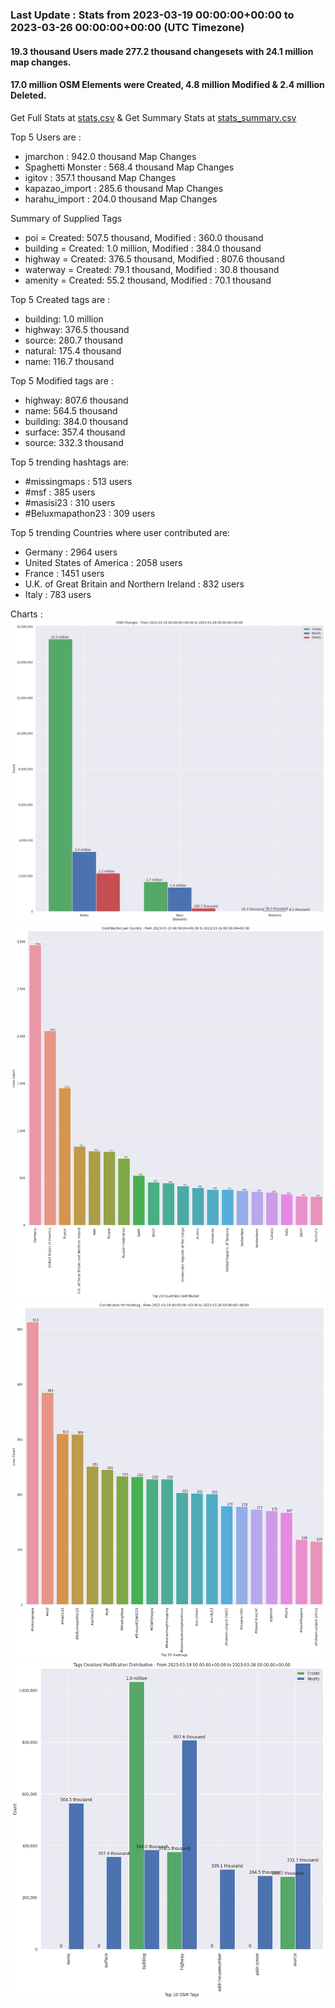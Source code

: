 ### Last Update : Stats from 2023-03-19 00:00:00+00:00 to 2023-03-26 00:00:00+00:00 (UTC Timezone)

#### 19.3 thousand Users made 277.2 thousand changesets with 24.1 million map changes.
#### 17.0 million OSM Elements were Created, 4.8 million Modified & 2.4 million Deleted.
Get Full Stats at [stats.csv](/stats/Global/Weekly/stats.csv)
 & Get Summary Stats at [stats_summary.csv](/stats/Global/Weekly/stats_summary.csv)

Top 5 Users are : 
- jmarchon : 942.0 thousand Map Changes
- Spaghetti Monster : 568.4 thousand Map Changes
- igitov : 357.1 thousand Map Changes
- kapazao_import : 285.6 thousand Map Changes
- harahu_import : 204.0 thousand Map Changes

Summary of Supplied Tags
- poi = Created: 507.5 thousand, Modified : 360.0 thousand
- building = Created: 1.0 million, Modified : 384.0 thousand
- highway = Created: 376.5 thousand, Modified : 807.6 thousand
- waterway = Created: 79.1 thousand, Modified : 30.8 thousand
- amenity = Created: 55.2 thousand, Modified : 70.1 thousand


Top 5 Created tags are :
- building: 1.0 million
- highway: 376.5 thousand
- source: 280.7 thousand
- natural: 175.4 thousand
- name: 116.7 thousand


Top 5 Modified tags are :
- highway: 807.6 thousand
- name: 564.5 thousand
- building: 384.0 thousand
- surface: 357.4 thousand
- source: 332.3 thousand


Top 5 trending hashtags are:
- #missingmaps : 513 users
- #msf : 385 users
- #masisi23 : 310 users
- #Beluxmapathon23 : 309 users


Top 5 trending Countries where user contributed are:
- Germany : 2964 users
- United States of America : 2058 users
- France : 1451 users
- U.K. of Great Britain and Northern Ireland : 832 users
- Italy : 783 users


 Charts : 
![Alt text](./stats_osm_changes.png) 
![Alt text](./stats_users_per_country.png) 
![Alt text](./stats_users_per_hashtag.png) 
![Alt text](./stats_tags.png) 
